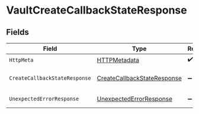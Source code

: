 # VaultCreateCallbackStateResponse


## Fields

| Field                                                                                 | Type                                                                                  | Required                                                                              | Description                                                                           |
| ------------------------------------------------------------------------------------- | ------------------------------------------------------------------------------------- | ------------------------------------------------------------------------------------- | ------------------------------------------------------------------------------------- |
| `HttpMeta`                                                                            | [HTTPMetadata](../../Models/Components/HTTPMetadata.md)                               | :heavy_check_mark:                                                                    | N/A                                                                                   |
| `CreateCallbackStateResponse`                                                         | [CreateCallbackStateResponse](../../Models/Components/CreateCallbackStateResponse.md) | :heavy_minus_sign:                                                                    | Callback state created                                                                |
| `UnexpectedErrorResponse`                                                             | [UnexpectedErrorResponse](../../Models/Components/UnexpectedErrorResponse.md)         | :heavy_minus_sign:                                                                    | Unexpected error                                                                      |